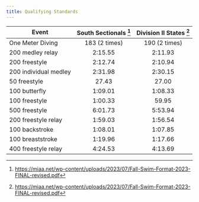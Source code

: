 ```yaml
---
title: Qualifying Standards
---
```


| Event                 | South Sectionals [^1] | Division II States [^1] |
|-----------------------|:---------------------:|:-----------------------:|
| One Meter Diving      |     183 (2 times)     |      190 (2 times)      |
| 200 medley relay      |        2:15.55        |         2:11.93         |
| 200 freestyle         |        2:12.74        |         2:10.94         |
| 200 individual medley |        2:31.98        |         2:30.15         |
| 50 freestyle          |         27.43         |          27.00          |
| 100 butterfly         |        1:09.01        |         1:08.33         |
| 100 freestyle         |        1:00.33        |          59.95          |
| 500 freestyle         |        6:01.73        |         5:53.94         |
| 200 freestyle relay   |        1:59.03        |         1:56.54         |
| 100 backstroke        |        1:08.01        |         1:07.85         |
| 100 breaststroke      |        1:19.96        |         1:17.66         |
| 400 freestyle relay   |        4:24.53        |         4:13.69         |

[^1]: <https://miaa.net/wp-content/uploads/2023/07/Fall-Swim-Format-2023-FINAL-revised.pdf>
